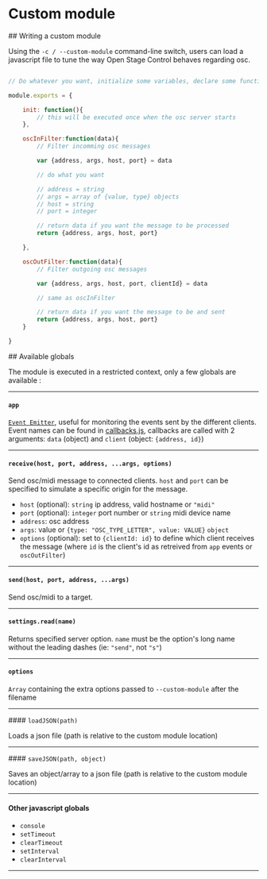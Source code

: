 # Custom module

## Writing a custom module

Using the `-c / --custom-module` command-line switch, users can load a javascript file to tune the way Open Stage Control behaves regarding osc.

```js

// Do whatever you want, initialize some variables, declare some functions, ...

module.exports = {

    init: function(){
        // this will be executed once when the osc server starts
    },

    oscInFilter:function(data){
        // Filter incomming osc messages

        var {address, args, host, port} = data

        // do what you want

        // address = string
        // args = array of {value, type} objects
        // host = string
        // port = integer

        // return data if you want the message to be processed
        return {address, args, host, port}

    },

    oscOutFilter:function(data){
        // Filter outgoing osc messages

        var {address, args, host, port, clientId} = data

        // same as oscInFilter

        // return data if you want the message to be and sent
        return {address, args, host, port}
    }

}

```

## Available globals

The module is executed in a restricted context, only a few globals are available :

----

#### `app`
[`Event Emitter`](https://nodejs.org/api/events.html#events_class_eventemitter), useful for monitoring the events sent by the different clients. Event names can be found in [callbacks.js](https://github.com/jean-emmanuel/open-stage-control/blob/master/src/server/callbacks.js), callbacks are called with 2 arguments: `data` (object) and `client` (object: `{address, id}`)

----

#### `receive(host, port, address, ...args, options)`

Send osc/midi message to connected clients. `host` and `port` can be specified to simulate a specific origin for the message.

- `host` (optional): `string` ip address, valid hostname or `"midi"`
- `port` (optional): `integer` port number or `string` midi device name
- `address`: osc address
- `args`: value or `{type: "OSC_TYPE_LETTER", value: VALUE}` `object`
- `options` (optional): set to `{clientId: id}` to define which client receives the message (where `id` is the client's id as retreived from `app` events or `oscOutFilter`)

----

#### `send(host, port, address, ...args)`

Send osc/midi to a target.

----

#### `settings.read(name)`

Returns specified server option. `name` must be the option's long name without the leading dashes (ie: `"send"`, not `"s"`)

----

#### `options`

`Array` containing the extra options passed to `--custom-module` after the filename

----

#### `loadJSON(path)`

Loads a json file (path is relative to the custom module location)

----

#### `saveJSON(path, object)`

Saves an object/array to a json file (path is relative to the custom module location)

----

#### Other javascript globals
- `console`
- `setTimeout`
- `clearTimeout`
- `setInterval`
- `clearInterval`

----
